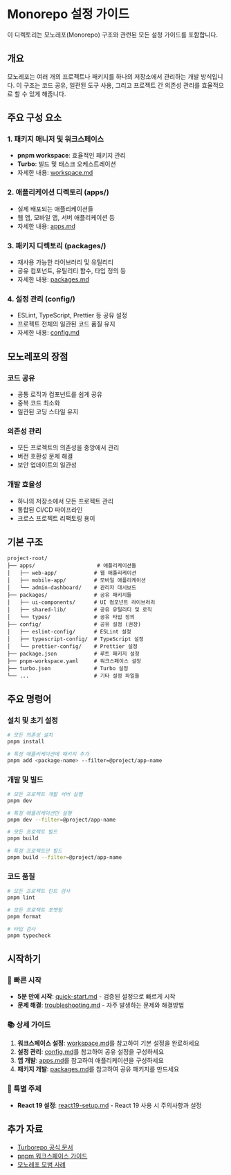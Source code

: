 # Monorepo 설정 가이드

이 디렉토리는 모노레포(Monorepo) 구조와 관련된 모든 설정 가이드를 포함합니다.

## 개요

모노레포는 여러 개의 프로젝트나 패키지를 하나의 저장소에서 관리하는 개발 방식입니다.
이 구조는 코드 공유, 일관된 도구 사용, 그리고 프로젝트 간 의존성 관리를 효율적으로 할 수 있게 해줍니다.

## 주요 구성 요소

### 1. 패키지 매니저 및 워크스페이스

- **pnpm workspace**: 효율적인 패키지 관리
- **Turbo**: 빌드 및 태스크 오케스트레이션
- 자세한 내용: [workspace.md](./workspace.md)

### 2. 애플리케이션 디렉토리 (apps/)

- 실제 배포되는 애플리케이션들
- 웹 앱, 모바일 앱, 서버 애플리케이션 등
- 자세한 내용: [apps.md](./apps.md)

### 3. 패키지 디렉토리 (packages/)

- 재사용 가능한 라이브러리 및 유틸리티
- 공유 컴포넌트, 유틸리티 함수, 타입 정의 등
- 자세한 내용: [packages.md](./packages.md)

### 4. 설정 관리 (config/)

- ESLint, TypeScript, Prettier 등 공유 설정
- 프로젝트 전체의 일관된 코드 품질 유지
- 자세한 내용: [config.md](./config.md)

## 모노레포의 장점

### 코드 공유

- 공통 로직과 컴포넌트를 쉽게 공유
- 중복 코드 최소화
- 일관된 코딩 스타일 유지

### 의존성 관리

- 모든 프로젝트의 의존성을 중앙에서 관리
- 버전 호환성 문제 해결
- 보안 업데이트의 일관성

### 개발 효율성

- 하나의 저장소에서 모든 프로젝트 관리
- 통합된 CI/CD 파이프라인
- 크로스 프로젝트 리팩토링 용이

## 기본 구조

```
project-root/
├── apps/                    # 애플리케이션들
│   ├── web-app/            # 웹 애플리케이션
│   ├── mobile-app/         # 모바일 애플리케이션
│   └── admin-dashboard/    # 관리자 대시보드
├── packages/               # 공유 패키지들
│   ├── ui-components/      # UI 컴포넌트 라이브러리
│   ├── shared-lib/         # 공유 유틸리티 및 로직
│   └── types/              # 공유 타입 정의
├── config/                 # 공유 설정 (권장)
│   ├── eslint-config/      # ESLint 설정
│   ├── typescript-config/  # TypeScript 설정
│   └── prettier-config/    # Prettier 설정
├── package.json            # 루트 패키지 설정
├── pnpm-workspace.yaml     # 워크스페이스 설정
├── turbo.json              # Turbo 설정
└── ...                     # 기타 설정 파일들
```

## 주요 명령어

### 설치 및 초기 설정

```bash
# 모든 의존성 설치
pnpm install

# 특정 애플리케이션에 패키지 추가
pnpm add <package-name> --filter=@project/app-name
```

### 개발 및 빌드

```bash
# 모든 프로젝트 개발 서버 실행
pnpm dev

# 특정 애플리케이션만 실행
pnpm dev --filter=@project/app-name

# 모든 프로젝트 빌드
pnpm build

# 특정 프로젝트만 빌드
pnpm build --filter=@project/app-name
```

### 코드 품질

```bash
# 모든 프로젝트 린트 검사
pnpm lint

# 모든 프로젝트 포맷팅
pnpm format

# 타입 검사
pnpm typecheck
```

## 시작하기

### 🚀 빠른 시작
- **5분 만에 시작**: [quick-start.md](./quick-start.md) - 검증된 설정으로 빠르게 시작
- **문제 해결**: [troubleshooting.md](./troubleshooting.md) - 자주 발생하는 문제와 해결방법

### 📚 상세 가이드
1. **워크스페이스 설정**: [workspace.md](./workspace.md)를 참고하여 기본 설정을 완료하세요
2. **설정 관리**: [config.md](./config.md)를 참고하여 공유 설정을 구성하세요
3. **앱 개발**: [apps.md](./apps.md)를 참고하여 애플리케이션을 구성하세요
4. **패키지 개발**: [packages.md](./packages.md)를 참고하여 공유 패키지를 만드세요

### 🔧 특별 주제
- **React 19 설정**: [react19-setup.md](./react19-setup.md) - React 19 사용 시 주의사항과 설정

## 추가 자료

- [Turborepo 공식 문서](https://turbo.build/repo/docs)
- [pnpm 워크스페이스 가이드](https://pnpm.io/workspaces)
- [모노레포 모범 사례](https://monorepo.tools/)
